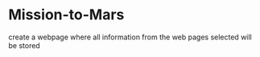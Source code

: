 # Mission-to-Mars
create a webpage where all information from the web pages selected will be stored
